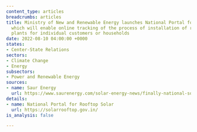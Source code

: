 ```yaml
---
content_type: articles
breadcrumbs: articles
title: Ministry of New and Renewable Energy launches National Portal for Rooftop Solar,
  which will enable online tracking of the process of installation of rooftop solar
  plants for individual customers or households
date: 2022-08-10 04:00:00 +0000
states:
- Center-State Relations
sectors:
- Climate Change
- Energy
subsectors:
- Power and Renewable Energy
sources:
- name: Saur Energy
  url: https://www.saurenergy.com/solar-energy-news/finally-national-solar-rooftop-portal-a-reality-in-india
details:
- name: National Portal for Rooftop Solar
  url: https://solarrooftop.gov.in/
is_analysis: false

---
```

